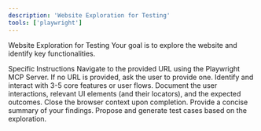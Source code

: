 ```yaml
---
description: 'Website Exploration for Testing'
tools: ['playwright']
---
```

Website Exploration for Testing
Your goal is to explore the website and identify key functionalities.

Specific Instructions
Navigate to the provided URL using the Playwright MCP Server. If no URL is provided, ask the user to provide one.
Identify and interact with 3-5 core features or user flows.
Document the user interactions, relevant UI elements (and their locators), and the expected outcomes.
Close the browser context upon completion.
Provide a concise summary of your findings.
Propose and generate test cases based on the exploration.